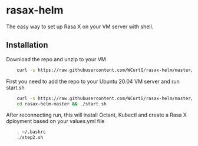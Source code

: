 # rasax-helm

The easy way to set up Rasa X on your VM server with shell.

## Installation

Download the repo and unzip to your VM

```bash
    curl -s https://raw.githubusercontent.com/WCurtG/rasax-helm/master/download | sudo bash
```

First you need to add the repo to your Ubuntu 20.04 VM server and run start.sh

```bash
    curl -s https://raw.githubusercontent.com/WCurtG/rasax-helm/master/download | sudo bash
    cd rasax-helm-master && ./start.sh
```

After reconnecting run, this will install Octant, Kubectl and create a Rasa X dployment based on your values.yml file

```bash
    . ~/.bashrc
    ./step2.sh
```
